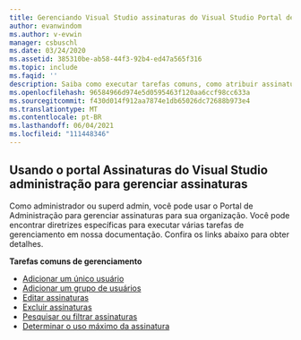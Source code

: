 ```yaml
---
title: Gerenciando Visual Studio assinaturas do Visual Studio Portal de Administração de Assinatura | Microsoft Docs
author: evanwindom
ms.author: v-evwin
manager: csbuschl
ms.date: 03/24/2020
ms.assetid: 385310be-ab58-44f3-92b4-ed47a565f316
ms.topic: include
ms.faqid: ''
description: Saiba como executar tarefas comuns, como atribuir assinaturas, fazer alterações, pesquisar e definir preferências no Portal Assinaturas do Visual Studio Administração
ms.openlocfilehash: 96584966d974e5d0595463f120aa6ccf98cc633a
ms.sourcegitcommit: f430d014f912aa7874e1db65026dc72688b973e4
ms.translationtype: MT
ms.contentlocale: pt-BR
ms.lasthandoff: 06/04/2021
ms.locfileid: "111448346"
---
```

## <a name="using-the-visual-studio-subscriptions-administration-portal-to-manage-subscriptions"></a>Usando o portal Assinaturas do Visual Studio administração para gerenciar assinaturas
Como administrador ou superd admin, você pode usar o Portal de Administração para gerenciar assinaturas para sua organização.  Você pode encontrar diretrizes específicas para executar várias tarefas de gerenciamento em nossa documentação.  Confira os links abaixo para obter detalhes. 

**Tarefas comuns de gerenciamento**
- [Adicionar um único usuário](https://docs.microsoft.com/visualstudio/subscriptions/assign-license)
- [Adicionar um grupo de usuários](https://docs.microsoft.com/visualstudio/subscriptions/assign-license-bulk)
- [Editar assinaturas](https://docs.microsoft.com/visualstudio/subscriptions/edit-license)
- [Excluir assinaturas](https://docs.microsoft.com/visualstudio/subscriptions/delete-license)
- [Pesquisar ou filtrar assinaturas](https://docs.microsoft.com/visualstudio/subscriptions/search-license)
- [Determinar o uso máximo da assinatura](https://docs.microsoft.com/visualstudio/subscriptions/maximum-usage)
